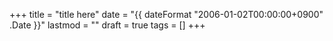 +++
title = "title here"
date = "{{ dateFormat "2006-01-02T00:00:00+0900" .Date }}"
lastmod = ""
draft = true
tags = []
+++
